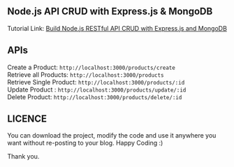 ## Node.js API CRUD with Express.js & MongoDB
Tutorial Link: [Build Node.js RESTful API CRUD with Express.js and MongoDB](https://www.mynotepaper.com/build-nodejs-restful-api-crud-with-expressjs-and-mongodb.html)

## APIs
Create a Product: ```http://localhost:3000/products/create```<br/>
Retrieve all Products: ```http://localhost:3000/products```<br/>
Retrieve Single Product: ```http://localhost:3000/products/:id```<br/>
Update Product : ```http://localhost:3000/products/update/:id```<br/>
Delete Product: ```http://localhost:3000/products/delete/:id```<br/>

## LICENCE
You can download the project, modify the code and use it anywhere you want without re-posting to your blog. Happy Coding :)

Thank you.
